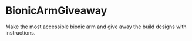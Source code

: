 # BionicArmGiveaway

Make the most accessible bionic arm and give away the build designs with instructions.

